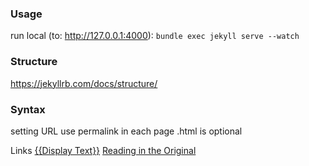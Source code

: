 ### Usage
run local (to: http://127.0.0.1:4000):
`bundle exec jekyll serve --watch`

### Structure

https://jekyllrb.com/docs/structure/


### Syntax

setting URL
use permalink in each page
.html is optional

Links
[{{Display Text}}]({{URL}})
[Reading in the Original](https://xkcd.com/2168/)